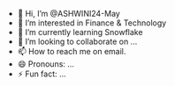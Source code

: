 - 👋 Hi, I’m @ASHWINI24-May
- 👀 I’m interested in Finance & Technology
- 🌱 I’m currently learning Snowflake
- 💞️ I’m looking to collaborate on ...
- 📫 How to reach me on email.
- 😄 Pronouns: ...
- ⚡ Fun fact: ...

<!---
ASHWINI24-May/ASHWINI24-May is a ✨ special ✨ repository because its `README.md` (this file) appears on your GitHub profile.
You can click the Preview link to take a look at your changes.
--->
